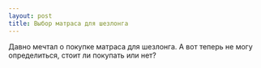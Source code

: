 ```yaml
---
layout: post 
title: Выбор матраса для шезлонга 
--- 
```

Давно мечтал о покупке матраса для шезлонга. А вот теперь не могу определиться, стоит ли покупать или нет?
